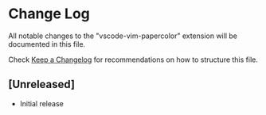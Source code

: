 # Change Log

All notable changes to the "vscode-vim-papercolor" extension will be documented in this file.

Check [Keep a Changelog](http://keepachangelog.com/) for recommendations on how to structure this file.

## [Unreleased]

- Initial release
